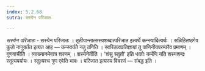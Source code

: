```yaml
---
index: 5.2.68
sutra: सस्येन परिजातः

---
```

_सस्येन परिजातः_ - सस्येन परिजातः । तृतीयान्तात्सस्यशब्दात्परिजात इत्यर्थे कन्स्यादित्यर्थः । सन्निहितष्ठगेव कुतो नानुवर्तत इत्यत आह — कन्स्वर्यते नतु ठगिति । स्वरितत्वप्रतिज्ञायां तु पाणिनीयपरम्परैव प्रमाणम् । गुणवाचीति । व्याख्यानमेवात्र शरणम् । शस्येनेतीति । 'शंसु स्तुतौ' इति धातोः कर्मणि यति शस्यशब्दः स्तुत्यपर्यायः । स्तुत्यश्च गुण एवेति भावः । परिजात इत्यस्य विवरणं — संबद्ध इति ।